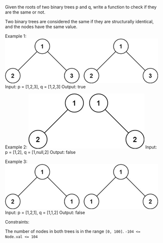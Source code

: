 Given the roots of two binary trees p and q, write a function to check if they are the same or not.

Two binary trees are considered the same if they are structurally identical, and the nodes have the same value.

 

Example 1:
![alt text](ex1.jpg)
Input: p = [1,2,3], q = [1,2,3]
Output: true

Example 2:
![alt text](ex2.jpg)
Input: p = [1,2], q = [1,null,2]
Output: false

Example 3:
![alt text](ex3.jpg)
Input: p = [1,2,1], q = [1,1,2]
Output: false

 

Constraints:

  The number of nodes in both trees is in the range `[0, 100]`.
  `-104 <= Node.val <= 104`

